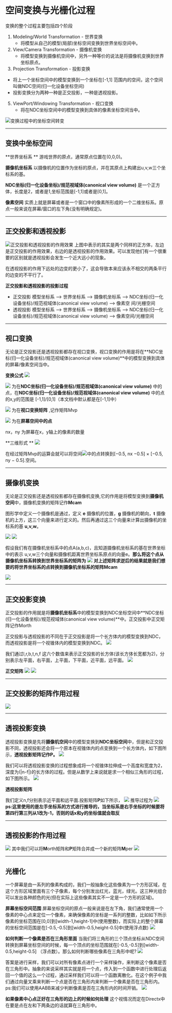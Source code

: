 # 空间变换与光栅化过程

变换的整个过程主要包括四个阶段

1. Modeling/World Transformation - 世界变换
   - 将模型从自己的模型(局部)坐标空间变换到世界坐标空间中。
2. View/Camera Transformation - 摄像机变换
   - 将模型变换到摄像机空间中，另外一种等价的说法是将摄像机变换到世界坐标原点。
4.  Projection  Transformation - 投影变换
   - 将上一个坐标空间中的模型变换到一个坐标在[-1,1] 范围内的空间，这个空间叫做NDC空间(归一化设备坐标空间)
   - 投影变换分为两种一种是正交投影，一种是透视投影。
5. ViewPort/Windowing Transformation - 视口变换
   - 将在NDC坐标空间中的模型变换到具体的像素坐标空间当中。

![变换过程中的坐标空间转变](./pic/raster/raster.png)



------
## 变换中坐标空间

**世界坐标系 **
游戏世界的原点，通常原点位置在(0,0,0)。

**摄像机坐标系**
以摄像机的位置作为坐标的原点，并在其原点上构建出u,v,w三个坐标系的基。

**NDC坐标(归一化设备坐标)/规范视域体(canonical view volume)** 
是一个正方体，长度是2，或者是1,坐标范围是[-1,1]或者是[0,1]。

**像素空间**
实质上就是屏幕或者是一个窗口中的像素所形成的一个二维坐标系。原点一般来说在屏幕/窗口的左下角(没有明确规定)。

------
## 正交投影和透视投影

![正交投影和透视投影的作用效果](./pic/raster/projection.png)
上图中表示的其实是两个同样的正方体，左边是正交投影的作用效果，右边的是透视投影的作用效果。可以发现他们有一个很重要的区别就是透视投影会发生一个近大远小的现象。

在透视投影的作用下远处的边变的更小了，这会导致本来应该永不相交的两条平行的边变的不平行了。

**正交投影和透视投影的投影过程**

- 正交投影     模型坐标系 --> 世界坐标系 --> 摄像机坐标系 --> NDC坐标(归一化设备坐标)/规范视域体(canonical view volume) --> 像素空  间/光栅空间
- 透视投影    模型坐标系 --> 世界坐标系 --> 摄像机坐标系 --> NDC坐标(归一化设备坐标)/规范视域体(canonical view volume) --> 像素空间/光栅空间

------

## 视口变换

无论是正交投影还是透视投影都存在视口变换，视口变换的作用是将在**NDC坐标(归一化设备坐标)/规范视域体(canonical view volume)**中的模型变换到具体的屏幕/像素空间当中。

**变换公式**
![](./pic/raster/vp2.png)


![](./pic/raster/vp1.png) 为在**NDC坐标(归一化设备坐标)/规范视域体(canonical view volume)** 中的点，在**NDC坐标(归一化设备坐标)/规范视域体(canonical view volume)** 中的点的x,y的范围是 [-1,1]/[0,1]（本文档中默认都是在[-1,1]中）

![](./pic/raster/vp3.png) 为在**视口变换矩阵** ,记作矩阵Mvp

![](./pic/raster/vp4.png) 为在**屏幕空间中的点** 

nx，ny 为屏幕在x，y轴上的像素的数量

**三维形式 **
![](./pic/raster/vp5.jpg)

在经过矩阵Mvp的运算会就可以将空间![](http://latex.codecogs.com/gif.latex?\\$$[-1,1]^2)中的点转换到[−0.5, nx −0.5] × [−0.5, ny − 0.5].空间。

------
## 摄像机变换

无论是正交投影还是透视投影都存在摄像机变换,它的作用是将模型变换到**摄像机空间**中，摄像机变换的矩阵记作**Mcam**

图形学中定义一个摄像机是通过，定义 **e** 摄像机的位置，**g** 摄像机的朝向，**t** 摄像机的上方，这三个向量来进行定义的。然后再通过这三个向量来计算出摄像机的坐标系的基 **u,v,w**。

![](./pic/raster/vp6.png) ![](./pic/raster/vp7.png)

假设我们有在摄像机坐标系中的点A(a,b,c)，且知道摄像机坐标系的基在世界坐标中的表示 u,v,w三个向量和摄像机距离世界坐标系原点的向量e。**那么将这个点从摄像机坐标系转换到世界坐标系的矩阵为**
![](./pic/raster/vp8.png)
**对上述矩阵求逆后的结果就是我们想要的将世界坐标系的点转换到摄像机坐标系的矩阵Mcam**

![](./pic/raster/vp9.png)

------

## 正交投影变换

正交投影的作用就是将**摄像机坐标系**中的模型变换到NDC坐标空间中**NDC坐标(归一化设备坐标)/规范视域体(canonical view volume)**中。正交投影中正交矩阵记作Morth

正交投影与透视投影的不同在于正交投影是将一个长方体内的模型变换到NDC，而透视投影是将一个视锥体内的模型变换到NDC。
![](./pic/raster/vp17.png)

我们通过l,r,b,t,n,f 这六个数值来表示正交投影的长方体(该长方体长宽都为2)，分别表示左平面，右平面，上平面，下平面，近平面，远平面。
![](./pic/raster/vp12.png)


**正交矩阵**
![](./pic/raster/vp13.png)
![](./pic/raster/vp14.jpg)

------

## 正交投影的矩阵作用过程

![](./pic/raster/vp16.png)

------

## 透视投影变换
透视投影变换是先将**摄像机空间**中的模型变换到**NDC坐标空间**中，但是和正交投影不同，透视投影还会将一个原本在视锥体内的点变换到一个长方体内，如下图所示，**透视投影矩阵记作P。**
![](./pic/raster/vp17.png)

我们可以将透视投影变换的过程想象成将一个视锥体拉伸成一个高度和宽度为2，深度为(|n-f|)的长方体的过程。但是从数学上来说就是求一个相似三角形的过程，如下图所示。
![](./pic/raster/vp18.png)

**透视投影矩阵**

我们定义n,f分别表示近平面和远平面.投影矩阵**P**如下所示，
![](./pic/raster/vp20.png)
推导过程为
![](./pic/raster/vp21.jpg)
**ps:这里使用的是左手坐标系的方式进行推导的，当坐标系是右手坐标的时候要将第四行第三列从1改为-1，否则的话x和y的坐标值就会取反**

------

## 透视投影的作用过程

![](./pic/raster/vp23.png)
其中我们可以将**M**orth矩阵和**P**矩阵合并成一个新的矩阵**M**per
![](./pic/raster/vp25.png)

--------------------------

## 光栅化
一个屏幕是由一系列的像素构成的，我们一般抽象化这些像素为一个方形区域，在这个方形区域里面有三个子像素，每个分别发出红光，蓝光，绿光。这三种光组合可以发出各种颜色的光(但在实际上这些像素其实不一定是一个方形的区域)。

**屏幕坐标空间范围**
屏幕坐标空间的原点一般来说是在左下角，我们通常使用一个像素的中心点来定位一个像素，来确保像素的坐标是一系列的整数，比如如下所示像素的坐标范围在[0,0]到[width-1,height-1]中(使用整数)，而实际上的整个屏幕的坐标空间范围是在[-0.5,-0.5]到[width-0.5,height-0.5]中(使用浮点数)
![](./pic/raster1.png)

**如何判断一个像素是否在三角形里面**
当我们将三角形的三个顶点坐标从NDC空间转换到屏幕坐标空间的时候，每一个顶点的坐标范围就在[-0.5,-0.5]到[width-0.5,height-0.5] （浮点数）。那么如何判断哪些像素在三角形中呢?
![](./pic/raster2.png)

答案是进行采样，我们可以对所有像素点进行一个采样操作，来判断这个像素是否在三角形中。抽象的来说采样其实就是将一个点，传入到一个函数中进行处理后返回一个值的这么一个过程，通过采样我们可以将一个函数离散化。在这个例子中我们通过向量叉乘来判断一个点是否在三角形内来判断一个像素是否在三角形内。
ps:我们可以使用AABB来减少判断像素是否在三角形内的时间开销。
![](./pic/raster3.png)

**如果像素中心点正好在三角形的边上的时候如何处理**
这个视情况而定在Directx中在要是点在左和下两条边的话就算在三角形中。









